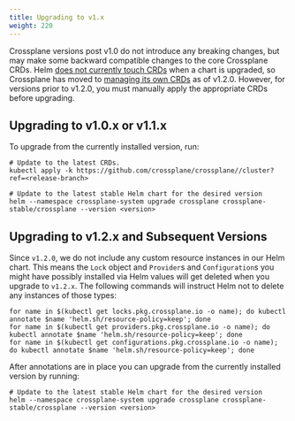 ```yaml
---
title: Upgrading to v1.x
weight: 220
---
```




Crossplane versions post v1.0 do not introduce any breaking changes, but may
make some backward compatible changes to the core Crossplane CRDs. Helm [does
not currently touch CRDs](https://github.com/helm/helm/issues/6581) when a chart
is upgraded, so Crossplane has moved to [managing its own
CRDs](https://github.com/crossplane/crossplane/pull/2160) as of v1.2.0. However,
for versions prior to v1.2.0, you must manually apply the appropriate CRDs
before upgrading.

## Upgrading to v1.0.x or v1.1.x

To upgrade from the currently installed version, run:

```console
# Update to the latest CRDs.
kubectl apply -k https://github.com/crossplane/crossplane//cluster?ref=<release-branch>

# Update to the latest stable Helm chart for the desired version
helm --namespace crossplane-system upgrade crossplane crossplane-stable/crossplane --version <version>
```

## Upgrading to v1.2.x and Subsequent Versions

Since `v1.2.0`, we do not include any custom resource instances in our Helm chart.
This means the `Lock` object and `Provider`s and `Configuration`s you might have
possibly installed via Helm values will get deleted when you upgrade to `v1.2.x`.
The following commands will instruct Helm not to delete any instances of those
types:

```console
for name in $(kubectl get locks.pkg.crossplane.io -o name); do kubectl annotate $name 'helm.sh/resource-policy=keep'; done
for name in $(kubectl get providers.pkg.crossplane.io -o name); do kubectl annotate $name 'helm.sh/resource-policy=keep'; done
for name in $(kubectl get configurations.pkg.crossplane.io -o name); do kubectl annotate $name 'helm.sh/resource-policy=keep'; done
```

After annotations are in place you can upgrade from the currently installed version
by running:

```console
# Update to the latest stable Helm chart for the desired version
helm --namespace crossplane-system upgrade crossplane crossplane-stable/crossplane --version <version>
```
